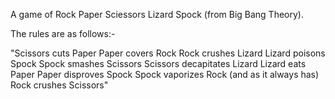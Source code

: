 A game of Rock Paper Sciessors Lizard Spock (from Big Bang Theory).

The rules are as follows:-

"Scissors cuts Paper
  Paper covers Rock
  Rock crushes Lizard
  Lizard poisons Spock
  Spock smashes Scissors
  Scissors decapitates Lizard
  Lizard eats Paper
  Paper disproves Spock
  Spock vaporizes Rock
  (and as it always has) Rock crushes Scissors"